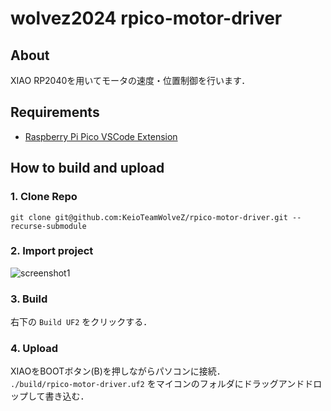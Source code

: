 # wolvez2024 rpico-motor-driver
## About
XIAO RP2040を用いてモータの速度・位置制御を行います．

## Requirements
- [Raspberry Pi Pico VSCode Extension](https://marketplace.visualstudio.com/items?itemName=raspberry-pi.raspberry-pi-pico)

## How to build and upload
### 1. Clone Repo
```shell
git clone git@github.com:KeioTeamWolveZ/rpico-motor-driver.git --recurse-submodule
```

### 2. Import project
![screenshot1](https://github.com/KeioTeamWolveZ/rpico-motor-driver/assets/58695125/53a5289f-a410-49ab-803d-996aefd64429)

### 3. Build
右下の `Build UF2` をクリックする．

### 4. Upload
XIAOをBOOTボタン(B)を押しながらパソコンに接続．  
`./build/rpico-motor-driver.uf2` をマイコンのフォルダにドラッグアンドドロップして書き込む．
